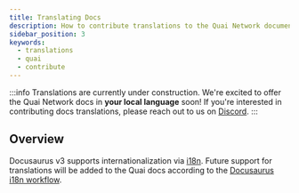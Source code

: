 ```yaml
---
title: Translating Docs
description: How to contribute translations to the Quai Network documentation.
sidebar_position: 3
keywords:
  - translations
  - quai
  - contribute
---
```


:::info
Translations are currently under construction. We're excited to offer the Quai Network docs in **your local language** soon! If you're interested in contributing docs translations, please reach out to us on [Discord](https://discord.gg/s8y8asPwNC).
:::

## Overview

Docusaurus v3 supports internationalization via [i18n](https://en.wikipedia.org/wiki/Internationalization_and_localization). Future support for translations will be added to the Quai docs according to the [Docusaurus i18n workflow](https://en.wikipedia.org/wiki/Internationalization_and_localization).
